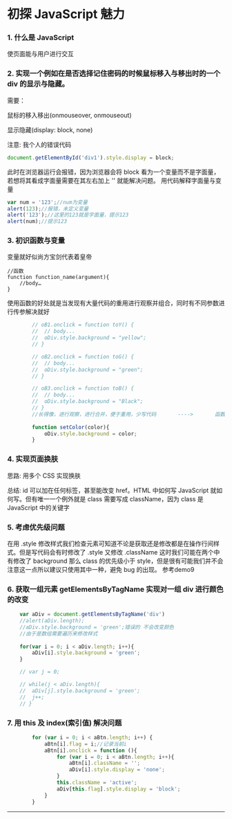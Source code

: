 <!-- ---
title: 初探 JavaScript 魅力
reward: true
toc: true
tags:
	- blue视频笔记
	- JavaScript
--- -->

#  初探 JavaScript 魅力

### 1. 什么是 JavaScript 

使页面能与用户进行交互

### 2.  实现一个例如在是否选择记住密码的时候鼠标移入与移出时的一个 div 的显示与隐藏。 
<!--more-->
需要：

鼠标的移入移出(onmouseover, onmouseout)

显示隐藏(display: block, none)

注意: 我个人的错误代码
```javascript
document.getElementById('div1').style.display = block;
```
此时在浏览器运行会报错，因为浏览器会将 block 看为一个变量而不是字面量，若想将其看成字面量需要在其左右加上 '' 就能解决问题。
用代码解释字面量与变量
```javascript
var num = '123';//num为变量
alert(123);//报错，未定义变量
alert('123');//这里的123就是字面量，提示123
alert(num);//提示123
```

### 3.  初识函数与变量

变量就好似尚方宝剑代表着皇帝
```
//函数
function function_name(argument){
    //body…
}
```
使用函数的好处就是当发现有大量代码的重用进行观察并组合，同时有不同参数进行传参解决就好
```javascript
		// oB1.onclick = function toY() {
		// 	// body...
		// 	oDiv.style.background = "yellow";
		// }

		// oB2.onclick = function toG() {
		// 	// body...
		// 	oDiv.style.background = "green";
		// }

		// oB3.onclick = function toB() {
		// 	// body...
		// 	oDiv.style.background = "Black";
		// }
		//长得像，进行观察，进行合并，便于重用，少写代码		---->		函数传参
		
		function setColor(color){
			oDiv.style.background = color;
		}
```
### 4. 实现页面换肤

思路: 用多个 CSS 实现换肤

总结: id 可以加在任何标签，甚至能改变 href。HTML 中如何写 JavaScript 就如何写。但有唯一一个例外就是 class 需要写成 className，因为 class 是 JavaScript 中的关键字

### 5. 考虑优先级问题

在用 .style 修改样式我们检查元素可知道不论是获取还是修改都是在操作行间样式。但是写代码会有时修改了 .style 又修改 .className 这时我们可能在两个中有修改了 background 那么 class 的优先级小于 style，但是很有可能我们并不会注意这一点所以建议只使用其中一种，避免 bug 的出现。
参考demo9
### 6. 获取一组元素 getElementsByTagName 实现对一组 div 进行颜色的改变

```javascript
	var aDiv = document.getElementsByTagName('div')
	//alert(aDiv.length);
    //aDiv.style.background = 'green';错误的 不会改变颜色
	//由于是数组需要遍历来修改样式
	
	for(var i = 0; i < aDiv.length; i++){
		aDiv[i].style.background = 'green';
	}

	// var j = 0;

	// while(j < aDiv.length){
	// 	aDiv[j].style.background = 'green';
    // 	j++;
	// }
```


### 7. 用 this 及 index(索引值) 解决问题
```javascript
    	for (var i = 0; i < aBtn.length; i++) {
    		aBtn[i].flag = i;//记录当前i
    		aBtn[i].onclick = function (){
    			for (var i = 0; i < aBtn.length; i++){
    				aBtn[i].className = '';
    				aDiv[i].style.display = 'none';
    			}
    			this.className = 'active';
    			aDiv[this.flag].style.display = 'block';
    		}
    	}
```
---


